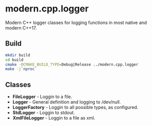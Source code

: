 # modern.cpp.logger
Modern C++ logger classes for logging functions in most native and modern C++17.

## Build
```bash
mkdir build
cd build
cmake -DCMAKE_BUILD_TYPE=Debug|Release ../modern.cpp.logger
make -j`nproc`
```

## Classes
- **FileLogger** - Loggin to a file.
- **Logger** - General definition and logging to /dev/null.
- **LoggerFactory** - Loggin to all possible types, as configured.
- **StdLogger** - Loggin to stdout.
- **XmlFileLogger** - Loggin to a file as xml.
